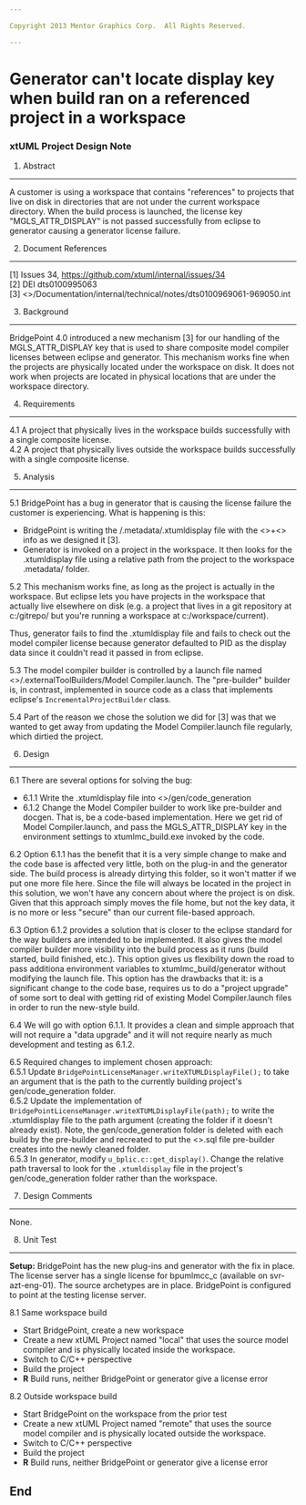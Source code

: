 ```yaml
---

Copyright 2013 Mentor Graphics Corp.  All Rights Reserved.

---
```


# Generator can't locate display key when build ran on a referenced project in a workspace
### xtUML Project Design Note


1. Abstract
-----------
A customer is using a workspace that contains "references" to projects that live
on disk in directories that are not under the current workspace directory.  When 
the build process is launched, the license key "MGLS_ATTR_DISPLAY" is not passed
successfully from eclipse to generator causing a generator license failure.

2. Document References
----------------------
[1] Issues 34, https://github.com/xtuml/internal/issues/34  
[2] DEI dts0100995063  
[3] <<CVS>>/Documentation/internal/technical/notes/dts0100969061-969050.int

3. Background
-------------
BridgePoint 4.0 introduced a new mechanism [3] for our handling of the MGLS_ATTR_DISPLAY
key that is used to share composite model compiler licenses between eclipse and 
generator.  This mechanism works fine when the projects are physically located under the
workspace on disk.  It does not work when projects are located in physical locations that
are under the workspace directory.

4. Requirements
---------------
4.1  A project that physically lives in the workspace builds successfully with a single
  composite license.  
4.2  A project that physically lives outside the workspace builds successfully with a single
  composite license.  
  
5. Analysis
-----------
5.1  BridgePoint has a bug in generator that is causing the license failure the customer
  is experiencing.  What is happening is this:
- BridgePoint is writing the <workspace>/.metadata/.xtumldisplay file with the 
  <<machine>>+<<workspace>> info as we designed it [3].
- Generator is invoked on a project in the workspace.  It then looks for the .xtumldisplay 
  file using a relative path from the project to the workspace .metadata/ folder.  

5.2  This mechanism works fine, as long as the project is actually in the workspace.  But 
  eclipse lets you have projects in the workspace that actually live elsewhere on disk (e.g. 
  a project that lives in a git repository at c:/gitrepo/ but you're running a workspace at 
  c:/workspace/current).  

  Thus, generator fails to find the .xtumldisplay file and fails to check out the model compiler
  license because generator defaulted to PID as the display data since it couldn't read it 
  passed in from eclipse.  

5.3  The model compiler builder is controlled by a launch file named 
  <<project>>/.externalToolBuilders/Model Compiler.launch.  The "pre-builder" builder is, in contrast,
  implemented in source code as a class that implements eclipse's ```IncrementalProjectBuilder```
  class.  
  
5.4  Part of the reason we chose the solution we did for [3] was that we wanted to get away from
  updating the Model Compiler.launch file regularly, which dirtied the project.  
  
6. Design
---------
6.1  There are several options for solving the bug:
  - 6.1.1 Write the .xtumldisplay file into <<project>>/gen/code_generation
  - 6.1.2 Change the Model Compiler builder to work like pre-builder and docgen.  That is, be a 
  code-based implementation.  Here we get rid of Model Compiler.launch, and pass the MGLS_ATTR_DISPLAY 
  key in the environment settings to xtumlmc_build.exe invoked by the code.

6.2  Option 6.1.1 has the benefit that it is a very simple change to make and the code base is
  affected very little, both on the plug-in and the generator side.  The build process is already 
  dirtying this folder, so it won't matter if we put one more file here.  Since the file will always
  be located in the project in this solution, we won't have any concern about where the project is
  on disk.  Given that this approach simply moves the file home, but not the key data, it is no 
  more or less "secure" than our current file-based approach.  
  
6.3 Option 6.1.2 provides a solution that is closer to the eclipse standard for the way builders
  are intended to be implemented.  It also gives the model compiler builder more visibility into
  the build process as it runs (build started, build finished, etc.).  This option gives us 
  flexibility down the road to pass additiona environment variables to xtumlmc_build/generator
  without modifying the launch file.  This option has the drawbacks that it: is a significant 
  change to the code base, requires us to do a "project upgrade" of some sort to deal with getting
  rid of existing Model Compiler.launch files in order to run the new-style build. 
  
6.4  We will go with option 6.1.1.  It provides a clean and simple approach that will not require
  a "data upgrade" and it will not require nearly as much development and testing as 6.1.2.  

6.5  Required changes to implement chosen approach:  
6.5.1  Update ```BridgePointLicenseManager.writeXTUMLDisplayFile();``` to take an argument
  that is the path to the currently building project's gen/code_generation folder.    
6.5.2  Update the implementation of ```BridgePointLicenseManager.writeXTUMLDisplayFile(path);``` to 
  write the .xtumldisplay file to the path argument (creating the folder if it doesn't already exist).
  Note, the gen/code_generation folder is deleted with each build by the pre-builder and recreated to
  put the <<system>>.sql file pre-builder creates into the newly cleaned folder.  
6.5.3  In generator, modify ```u_bplic.c::get_display()```.  Change the relative path traversal to 
  look for the ```.xtumldisplay``` file in the project's gen/code_generation folder rather than the 
  workspace.  
  
7. Design Comments
------------------
None.

8. Unit Test
------------
__Setup:__ BridgePoint has the new plug-ins and generator with the fix in place.  The license
server has a single license for bpumlmcc_c (available on svr-azt-eng-01).  The source archetypes
are in place.  BridgePoint is configured to point at the testing license server.  

8.1  Same workspace build
  - Start BridgePoint, create a new workspace
  - Create a new xtUML Project named "local" that uses the source model compiler and is 
  physically located inside the workspace.
  - Switch to C/C++ perspective
  - Build the project
  - __R__ Build runs, neither BridgePoint or generator give a license error

8.2  Outside workspace build
  - Start BridgePoint on the workspace from the prior test
  - Create a new xtUML Project named "remote" that uses the source model compiler and is 
  physically located outside the workspace.
  - Switch to C/C++ perspective
  - Build the project
  - __R__ Build runs, neither BridgePoint or generator give a license error


End
---

